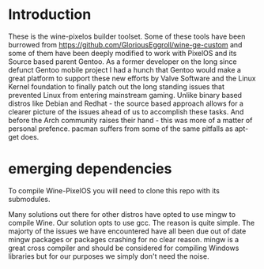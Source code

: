 # Introduction

These is the wine-pixelos builder toolset. Some of these tools have been burrowed from https://github.com/GloriousEggroll/wine-ge-custom and some of them have been deeply modified to work with PixelOS and its Source based parent Gentoo. As a former developer on the long since defunct Gentoo mobile project I had a hunch that Gentoo would make a great platform to support these new efforts by Valve Software and the Linux Kernel foundation to finally patch out the long standing issues that prevented Linux from entering mainstream gaming. Unlike binary based distros like Debian and Redhat - the source based approach allows for a clearer picture of the issues ahead of us to accomplish these tasks. And before the Arch community raises their hand - this was more of a matter of personal prefence. pacman suffers from some of the same pitfalls as apt-get does. 


# emerging dependencies 

To compile Wine-PixelOS you will need to clone this repo with its submodules.

Many solutions out there for other distros have opted to use mingw to compile Wine. Our solution opts to use gcc. The reason is quite simple. The majorty of the issues we have encountered have all been due out of date mingw packages or packages crashing for no clear reason. mingw is a great cross compiler and should be considered for compiling Windows libraries but for our purposes we simply don't need the noise.






